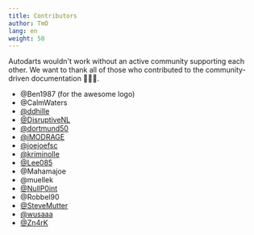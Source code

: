 ```yaml
---
title: Contributors
author: TmO
lang: en
weight: 50
---
```


Autodarts wouldn't work without an active community supporting each other.
We want to thank all of those who contributed to the community-driven documentation 🙏🙏🙏.

- @Ben1987 (for the awesome logo)
- @CalmWaters
- [@ddhille](https://github.com/ddhille)
- [@DisruptiveNL](https://github.com/DisruptiveNL)
- [@dortmund50](https://github.com/dortmund50)
- [@iMODRAGE](https://github.com/iMODRAGE)
- [@joejoefsc](https://github.com/joejoefsc)
- [@kriminolle](https://github.com/kriminolle)
- [@Lee085](https://github.com/Lee085)
- @Mahamajoe
- @muellek
- [@NullP0int](https://github.com/NullP0int)
- @Robbel90
- [@SteveMutter](https://github.com/SteveMutter)
- [@wusaaa](https://github.com/lbormann)
- [@Zn4rK](https://github.com/Zn4rK)
